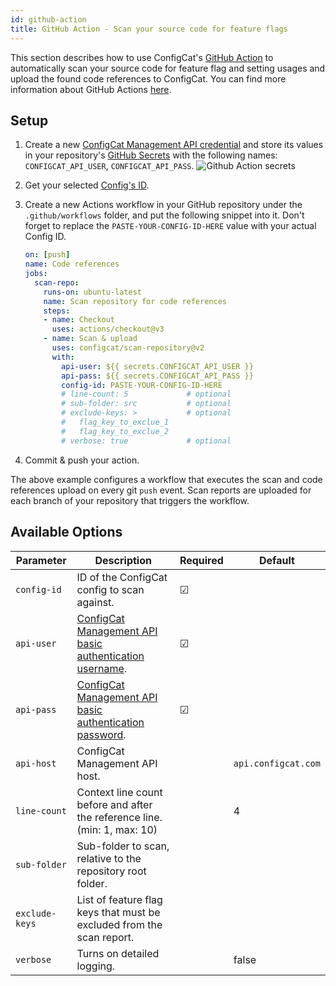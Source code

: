 ```yaml
---
id: github-action
title: GitHub Action - Scan your source code for feature flags
---
```


This section describes how to use ConfigCat's <a target="_blank" href="https://github.com/marketplace/actions/configcat-scan-repository">GitHub Action</a>
to automatically scan your source code for feature flag and setting usages and upload the found code references to ConfigCat.
You can find more information about GitHub Actions <a target="_blank" href="https://github.com/features/actions">here</a>.

## Setup
1. Create a new <a target="_blank" href="https://app.configcat.com/my-account/public-api-credentials">ConfigCat Management API credential</a> and store its values in your repository's <a target="_blank" href="https://docs.github.com/en/actions/security-guides/encrypted-secrets#creating-encrypted-secrets-for-a-repository">GitHub Secrets</a> with the following names: `CONFIGCAT_API_USER`, `CONFIGCAT_API_PASS`.
    <img class="bordered" src="/docs/assets/cli/scan/gh_secrets.png" alt="Github Action secrets" />

2. Get your selected [Config's ID](/docs/advanced/code-references/overview#config-id).

3. Create a new Actions workflow in your GitHub repository under the `.github/workflows` folder, and put the following snippet into it. Don't forget to replace the `PASTE-YOUR-CONFIG-ID-HERE` value with your actual Config ID.
    ```yaml
    on: [push]
    name: Code references
    jobs:
      scan-repo:
        runs-on: ubuntu-latest
        name: Scan repository for code references
        steps:
        - name: Checkout
          uses: actions/checkout@v3
        - name: Scan & upload
          uses: configcat/scan-repository@v2
          with:
            api-user: ${{ secrets.CONFIGCAT_API_USER }}
            api-pass: ${{ secrets.CONFIGCAT_API_PASS }}
            config-id: PASTE-YOUR-CONFIG-ID-HERE
            # line-count: 5             # optional
            # sub-folder: src           # optional
            # exclude-keys: >           # optional
            #   flag_key_to_exclue_1
            #   flag_key_to_exclue_2
            # verbose: true             # optional
    ```

4. Commit & push your action.

The above example configures a workflow that executes the scan and code references upload on every git `push` event.
Scan reports are uploaded for each branch of your repository that triggers the workflow. 

## Available Options

| Parameter      | Description                                                                | Required   | Default             |
| -------------- | -------------------------------------------------------------------------- | ---------- | ------------------- |
| `config-id`    | ID of the ConfigCat config to scan against.                                | &#9745;    |                     |
| `api-user`     | <a target="_blank" href="https://app.configcat.com/my-account/public-api-credentials">ConfigCat Management API basic authentication username</a>. | &#9745;    |    |
| `api-pass`     | <a target="_blank" href="https://app.configcat.com/my-account/public-api-credentials">ConfigCat Management API basic authentication password</a>. | &#9745;    |    |
| `api-host`     | ConfigCat Management API host.                                             |            | `api.configcat.com` |
| `line-count`   | Context line count before and after the reference line. (min: 1, max: 10)  |            | 4                   |
| `sub-folder`   | Sub-folder to scan, relative to the repository root folder.                |            |                     |
| `exclude-keys` | List of feature flag keys that must be excluded from the scan report.      |            |                     |
| `verbose`      | Turns on detailed logging.                                                 |            | false               |
